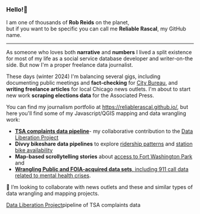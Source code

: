 ### Hello!👋
I am one of thousands of **Rob Reids** on the planet,<br>
but if you want to be specific you can call me **Reliable Rascal**, my GitHub name. 
<hr>
<p>As someone who loves both <strong>narrative</strong> and <strong>numbers</strong> I lived a split existence for most of my life as a social service database developer and writer-on-the side. But now I'm a proper freelance data journalist. 

<p>These days (winter 2024) I'm balancing several gigs, including documenting public meetings and <strong>fact-checking</strong> for <a href="https://www.documenters.org/">City Bureau</a>, and <strong>writing freelance articles</strong> for local Chicago news outlets. I'm about to start new work <strong>scraping elections data</strong> for the Associated Press. 

<p>You can find my journalism portfolio at <a href="https://reliablerascal.github.io/">https://reliablerascal.github.io/</a>, but here you'll find some of my Javascript/QGIS mapping and data wrangling work:
<ul>
<li><strong><a href="https://github.com/data-liberation-project/tsa-complaint-counts">TSA complaints data pipeline</a></strong>- my collaborative contribution to the <a href="https://www.data-liberation-project.org/">Data Liberation Project</a>
  <li><strong>Divvy bikeshare data pipelines</strong> to explore <a href="https://github.com/reliablerascal/divvy-winter/tree/main/notebooks">ridership patterns<a> and <a href="https://github.com/reliablerascal/divvy-performance">station bike availability</a>
    <li><strong>Map-based scrollytelling stories</strong> about <a href="https://github.com/reliablerascal/fort-washington">access to Fort Washington Park</a> and <a href="https://github.com/reliablerascal/bike-far-southeast"?Chicago's Southeast Side wetland parks</a>
      <li><strong>Wrangling Public and FOIA-acquired data sets</strong>, including <a href="https://github.com/reliablerascal/911-mental-mindsite">911 call data related to mental health crises</a>.
</ul>

👯 I’m looking to collaborate with news outlets and these and similar types of data wrangling and mapping projects.

<a href="https://www.data-liberation-project.org/">Data Liberation Project</a>pipeline of TSA complaints data
  <!--
**reliablerascal/reliablerascal** is a ✨ _special_ ✨ repository because its `README.md` (this file) appears on your GitHub profile.

Here are some ideas to get you started:

- 🔭 I’m currently working on ...
- 🌱 I’m currently learning ...
- 👯 I’m looking to collaborate on ...
- 🤔 I’m looking for help with ...
- 💬 Ask me about ...
- 📫 How to reach me: ...
- 😄 Pronouns: ...
- ⚡ Fun fact: ...
-->
